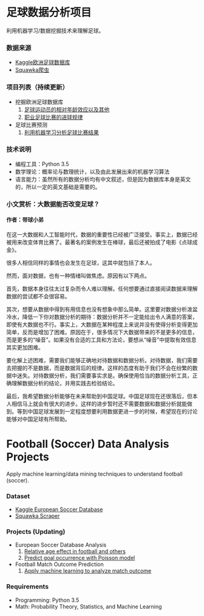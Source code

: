 # 足球数据分析项目

利用机器学习/数据挖掘技术来理解足球。

### 数据来源

* [Kaggle欧洲足球数据库](https://www.kaggle.com/hugomathien/soccer)
* [Squawka爬虫](https://github.com/ucdcoc/squawka-scraper)

### 项目列表（持续更新）
* 挖掘欧洲足球数据库
	1. [足球运动员的相对年龄效应以及其他](https://github.com/xzl524/football_data_analysis/blob/master/projects/european_soccer_database_analysis/01_relative_age_effect_and_others_cn.ipynb)
	2. [职业足球比赛的进球规律](https://github.com/xzl524/football_data_analysis/blob/master/projects/european_soccer_database_analysis/02_goal_poisson_cn.ipynb)
* 足球比赛预测
	1. [利用机器学习分析足球比赛结果](https://github.com/xzl524/football_data_analysis/blob/master/projects/match_outcome_prediction/match_outcome_retrodiction_cn.ipynb)

### 技术说明
* 编程工具：Python 3.5
* 数学理论：概率论与数理统计，以及由此发展出来的机器学习算法
* 语言能力：虽然所有的数据分析均有中文叙述，但是因为数据库本身是英文的，所以一定的英文基础是需要的。

### 小文赏析：大数据能否改变足球？
#### 作者：带球小弟

在这一大数据和人工智能时代，数据的重要性已经被广泛接受。事实上，数据已经被用来改变体育比赛了。最著名的案例发生在棒球，最后还被拍成了电影《点球成金》。

很多人相信同样的事情也会发生在足球，这其中就包括了本人。

然而，面对数据，也有一种情绪叫做焦虑。原因有以下两点。

首先，数据本身往往太过复杂而令人难以理解。任何想要通过直接阅读数据来理解数据的尝试都不会很容易。

其次，想要从数据中得到有用信息也没有想象中那么简单。这里要对数据分析泼盆冷水，降低一下你对数据分析的期待：数据分析并不一定能给出令人满意的答案，即使有大数据也不行。事实上，大数据在某种程度上来说并没有使得分析变得更加简单，反而是增加了困难。原因在于，很多情况下大数据带来的不是更多的信息，而是更多的“噪音”。如果没有合适的工具和方法论，要想从“噪音”中提取有效信息其实更加困难。

要化解上述困难，需要我们能够正确地对待数据和数据分析。对待数据，我们需要去把握的不是数据，而是数据背后的规律。这样的态度有助于我们不会在纷繁的数据中迷失。对待数据分析，我们需要事实求是。确保使用恰当的数据分析工具，正确理解数据分析的结论，并用实践去检验结论。

最后，我希望数据分析能够在未来帮助到中国足球。中国足球现在还很落后，但本人相信马上就会有很大的进步。这样的进步暂时还不需要数据和数据分析就能做到。等到中国足球发展到一定程度想要利用数据更进一步的时候，希望现在的讨论能够对中国足球有所帮助。

# Football (Soccer) Data Analysis Projects

Apply machine learning/data mining techniques to understand football (soccer).

### Dataset
* [Kaggle European Soccer Database](https://www.kaggle.com/hugomathien/soccer)
* [Squawka Scraper](https://github.com/ucdcoc/squawka-scraper)

### Projects (Updating)
* European Soccer Database Analysis
	1. [Relative age effect in football and others](https://github.com/xzl524/football_data_analysis/blob/master/projects/european_soccer_database_analysis/01_relative_age_effect_and_others.ipynb)
	2. [Predict goal occurrence with Poisson model](https://github.com/xzl524/football_data_analysis/blob/master/projects/european_soccer_database_analysis/02_goal_poisson.ipynb)
* Football Match Outcome Prediction
	1. [Apply machine learning to analyze match outcome](https://github.com/xzl524/football_data_analysis/blob/master/projects/match_outcome_prediction/match_outcome_retrodiction_kaggle.ipynb)

### Requirements
* Programming: Python 3.5
* Math: Probability Theory, Statistics, and Machine Learning
